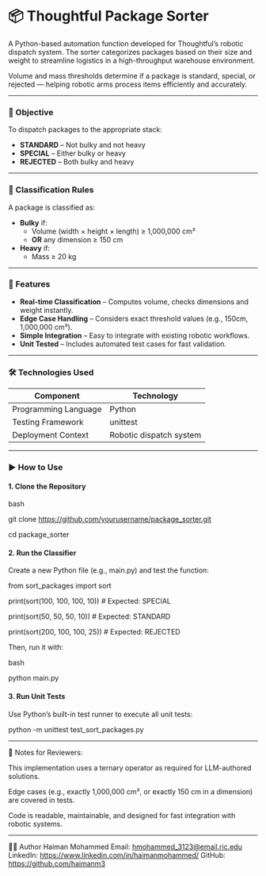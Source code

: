 # 📦 Thoughtful Package Sorter

A Python-based automation function developed for Thoughtful’s robotic dispatch system. The sorter categorizes packages based on their size and weight to streamline logistics in a high-throughput warehouse environment.

Volume and mass thresholds determine if a package is standard, special, or rejected — helping robotic arms process items efficiently and accurately.

---

### 🧠 Objective

To dispatch packages to the appropriate stack:

- **STANDARD** – Not bulky and not heavy  
- **SPECIAL** – Either bulky or heavy  
- **REJECTED** – Both bulky and heavy  

---

### 📏 Classification Rules

A package is classified as:

- **Bulky** if:  
  - Volume (width × height × length) ≥ 1,000,000 cm³  
  - **OR** any dimension ≥ 150 cm  
- **Heavy** if:  
  - Mass ≥ 20 kg

---

### 🚀 Features

- **Real-time Classification** – Computes volume, checks dimensions and weight instantly.  
- **Edge Case Handling** – Considers exact threshold values (e.g., 150cm, 1,000,000 cm³).  
- **Simple Integration** – Easy to integrate with existing robotic workflows.  
- **Unit Tested** – Includes automated test cases for fast validation.

---

### 🛠️ Technologies Used

| Component              | Technology               |
|------------------------|---------------------------|
| Programming Language   | Python                   |
| Testing Framework      | unittest                 |
| Deployment Context     | Robotic dispatch system  |

---

### ▶️ How to Use

#### 1. Clone the Repository

bash

git clone https://github.com/yourusername/package_sorter.git

cd package_sorter

#### 2. Run the Classifier

Create a new Python file (e.g., main.py) and test the function:

  from sort_packages import sort

  print(sort(100, 100, 100, 10))  # Expected: SPECIAL

  print(sort(50, 50, 50, 10))     # Expected: STANDARD

  print(sort(200, 100, 100, 25))  # Expected: REJECTED

Then, run it with:

bash

  python main.py

#### 3. Run Unit Tests

Use Python’s built-in test runner to execute all unit tests:

  python -m unittest test_sort_packages.py

---

📌 Notes for Reviewers:

This implementation uses a ternary operator as required for LLM-authored solutions.

Edge cases (e.g., exactly 1,000,000 cm³, or exactly 150 cm in a dimension) are covered in tests.

Code is readable, maintainable, and designed for fast integration with robotic systems.

---

👨‍💻 Author
Haiman Mohammed
Email: hmohammed_3123@email.ric.edu
LinkedIn: https://www.linkedin.com/in/haimanmohammed/
GitHub: https://github.com/haimanm3
